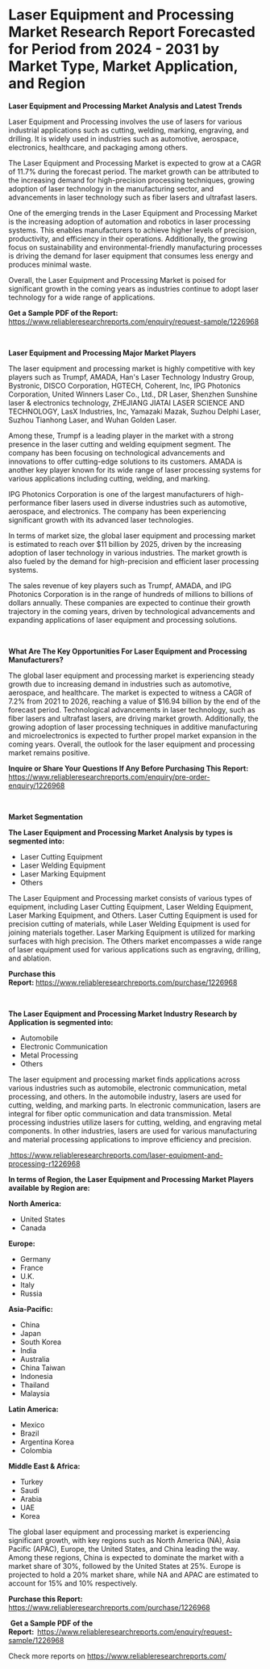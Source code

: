 <p><h1>Laser Equipment and Processing Market Research Report Forecasted for Period from 2024 -  2031 by Market Type, Market Application, and Region</h1></p><p><strong>Laser Equipment and Processing Market Analysis and Latest Trends</strong></p>
<p><p>Laser Equipment and Processing involves the use of lasers for various industrial applications such as cutting, welding, marking, engraving, and drilling. It is widely used in industries such as automotive, aerospace, electronics, healthcare, and packaging among others.</p><p>The Laser Equipment and Processing Market is expected to grow at a CAGR of 11.7% during the forecast period. The market growth can be attributed to the increasing demand for high-precision processing techniques, growing adoption of laser technology in the manufacturing sector, and advancements in laser technology such as fiber lasers and ultrafast lasers.</p><p>One of the emerging trends in the Laser Equipment and Processing Market is the increasing adoption of automation and robotics in laser processing systems. This enables manufacturers to achieve higher levels of precision, productivity, and efficiency in their operations. Additionally, the growing focus on sustainability and environmental-friendly manufacturing processes is driving the demand for laser equipment that consumes less energy and produces minimal waste.</p><p>Overall, the Laser Equipment and Processing Market is poised for significant growth in the coming years as industries continue to adopt laser technology for a wide range of applications.</p></p>
<p><strong>Get a Sample PDF of the Report:&nbsp;</strong> <a href="https://www.reliableresearchreports.com/enquiry/request-sample/1226968">https://www.reliableresearchreports.com/enquiry/request-sample/1226968</a></p>
<p>&nbsp;</p>
<p><strong>Laser Equipment and Processing Major Market Players</strong></p>
<p><p>The laser equipment and processing market is highly competitive with key players such as Trumpf, AMADA, Han's Laser Technology Industry Group, Bystronic, DISCO Corporation, HGTECH, Coherent, Inc, IPG Photonics Corporation, United Winners Laser Co., Ltd., DR Laser, Shenzhen Sunshine laser & electronics technology, ZHEJIANG JIATAI LASER SCIENCE AND TECHNOLOGY, LasX Industries, Inc, Yamazaki Mazak, Suzhou Delphi Laser, Suzhou Tianhong Laser, and Wuhan Golden Laser.</p><p>Among these, Trumpf is a leading player in the market with a strong presence in the laser cutting and welding equipment segment. The company has been focusing on technological advancements and innovations to offer cutting-edge solutions to its customers. AMADA is another key player known for its wide range of laser processing systems for various applications including cutting, welding, and marking.</p><p>IPG Photonics Corporation is one of the largest manufacturers of high-performance fiber lasers used in diverse industries such as automotive, aerospace, and electronics. The company has been experiencing significant growth with its advanced laser technologies.</p><p>In terms of market size, the global laser equipment and processing market is estimated to reach over $11 billion by 2025, driven by the increasing adoption of laser technology in various industries. The market growth is also fueled by the demand for high-precision and efficient laser processing systems.</p><p>The sales revenue of key players such as Trumpf, AMADA, and IPG Photonics Corporation is in the range of hundreds of millions to billions of dollars annually. These companies are expected to continue their growth trajectory in the coming years, driven by technological advancements and expanding applications of laser equipment and processing solutions.</p></p>
<p>&nbsp;</p>
<p><strong>What Are The Key Opportunities For Laser Equipment and Processing Manufacturers?</strong></p>
<p><p>The global laser equipment and processing market is experiencing steady growth due to increasing demand in industries such as automotive, aerospace, and healthcare. The market is expected to witness a CAGR of 7.2% from 2021 to 2026, reaching a value of $16.94 billion by the end of the forecast period. Technological advancements in laser technology, such as fiber lasers and ultrafast lasers, are driving market growth. Additionally, the growing adoption of laser processing techniques in additive manufacturing and microelectronics is expected to further propel market expansion in the coming years. Overall, the outlook for the laser equipment and processing market remains positive.</p></p>
<p><strong>Inquire or Share Your Questions If Any Before Purchasing This Report:</strong> <a href="https://www.reliableresearchreports.com/enquiry/pre-order-enquiry/1226968">https://www.reliableresearchreports.com/enquiry/pre-order-enquiry/1226968</a></p>
<p>&nbsp;</p>
<p><strong>Market Segmentation</strong></p>
<p><strong>The Laser Equipment and Processing Market Analysis by types is segmented into:</strong></p>
<p><ul><li>Laser Cutting Equipment</li><li>Laser Welding Equipment</li><li>Laser Marking Equipment</li><li>Others</li></ul></p>
<p><p>The Laser Equipment and Processing market consists of various types of equipment, including Laser Cutting Equipment, Laser Welding Equipment, Laser Marking Equipment, and Others. Laser Cutting Equipment is used for precision cutting of materials, while Laser Welding Equipment is used for joining materials together. Laser Marking Equipment is utilized for marking surfaces with high precision. The Others market encompasses a wide range of laser equipment used for various applications such as engraving, drilling, and ablation.</p></p>
<p><strong>Purchase this Report:&nbsp;</strong><a href="https://www.reliableresearchreports.com/purchase/1226968">https://www.reliableresearchreports.com/purchase/1226968</a></p>
<p>&nbsp;</p>
<p><strong>The Laser Equipment and Processing Market Industry Research by Application is segmented into:</strong></p>
<p><ul><li>Automobile</li><li>Electronic Communication</li><li>Metal Processing</li><li>Others</li></ul></p>
<p><p>The laser equipment and processing market finds applications across various industries such as automobile, electronic communication, metal processing, and others. In the automobile industry, lasers are used for cutting, welding, and marking parts. In electronic communication, lasers are integral for fiber optic communication and data transmission. Metal processing industries utilize lasers for cutting, welding, and engraving metal components. In other industries, lasers are used for various manufacturing and material processing applications to improve efficiency and precision.</p></p>
<p><a href="https://www.reliableresearchreports.com/laser-equipment-and-processing-r1226968">&nbsp;https://www.reliableresearchreports.com/laser-equipment-and-processing-r1226968</a></p>
<p><strong>In terms of Region, the Laser Equipment and Processing Market Players available by Region are:</strong></p>
<p>
    <p> <strong> North America: </strong>
        <ul>
            <li>United States</li>
            <li>Canada</li>
        </ul>
        </p> 
    <p> <strong> Europe: </strong>
        <ul>
            <li>Germany</li>
            <li>France</li>
            <li>U.K.</li>
            <li>Italy</li>
            <li>Russia</li>
        </ul>
        </p> 
    <p> <strong> Asia-Pacific: </strong>
        <ul>
            <li>China</li>
            <li>Japan</li>
            <li>South Korea</li>
            <li>India</li>
            <li>Australia</li>
            <li>China Taiwan</li>
            <li>Indonesia</li>
            <li>Thailand</li>
            <li>Malaysia</li>
        </ul>
        </p> 
    <p> <strong> Latin America: </strong>
        <ul>
            <li>Mexico</li>
            <li>Brazil</li>
            <li>Argentina Korea</li>
            <li>Colombia</li>
        </ul>
        </p> 
    <p> <strong> Middle East & Africa: </strong>
        <ul>
            <li>Turkey</li>
            <li>Saudi</li>
            <li>Arabia</li>
            <li>UAE</li>
            <li>Korea</li>
        </ul>
    </p>
    </p>
<p><p>The global laser equipment and processing market is experiencing significant growth, with key regions such as North America (NA), Asia Pacific (APAC), Europe, the United States, and China leading the way. Among these regions, China is expected to dominate the market with a market share of 30%, followed by the United States at 25%. Europe is projected to hold a 20% market share, while NA and APAC are estimated to account for 15% and 10% respectively.</p></p>
<p><strong>Purchase this Report: </strong><a href="https://www.reliableresearchreports.com/purchase/1226968">https://www.reliableresearchreports.com/purchase/1226968</a></p>
<p>&nbsp;<strong>Get a Sample PDF of the Report:&nbsp;&nbsp;</strong><a href="https://www.reliableresearchreports.com/enquiry/request-sample/1226968">https://www.reliableresearchreports.com/enquiry/request-sample/1226968</a></p>
<p><strong></strong></p>
<p>Check more reports on <a href="https://www.reliableresearchreports.com/">https://www.reliableresearchreports.com/</a></p>
